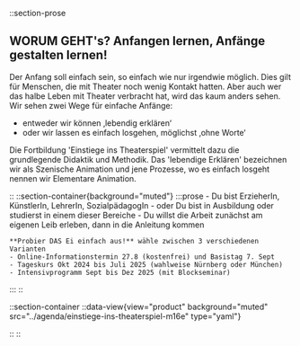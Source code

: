 ::section-prose
  
  ## **WORUM GEHT's?** Anfangen lernen, Anfänge gestalten lernen!
  
  Der Anfang soll einfach sein, so einfach wie nur irgendwie möglich. Dies gilt für Menschen, die mit Theater noch wenig Kontakt hatten. Aber auch wer das halbe Leben mit Theater verbracht hat, wird das kaum anders sehen.
  Wir sehen zwei Wege für einfache Anfänge:
  - entweder wir können ‚lebendig erklären‘
  - oder wir lassen es einfach losgehen, möglichst ‚ohne Worte‘
  
  Die Fortbildung 'Einstiege ins Theaterspiel' vermittelt dazu die grundlegende Didaktik und Methodik. Das 'lebendige Erklären' bezeichnen wir als Szenische Animation und jene Prozesse, wo es einfach losgeht nennen wir Elementare Animation.
  
::
::section-container{background="muted"}
  :::prose
    - Du bist ErzieherIn, KünstlerIn, LehrerIn, SozialpädagogIn
    - oder Du bist in Ausbildung oder studierst in einem dieser Bereiche
    - Du willst die Arbeit zunächst am eigenen Leib erleben, dann in die Anleitung kommen
    
    **Probier DAS Ei einfach aus!** wähle zwischen 3 verschiedenen Varianten
    - Online-Informationstermin 27.8 (kostenfrei) und Basistag 7. Sept
    - Tageskurs Okt 2024 bis Juli 2025 (wahlweise Nürnberg oder München)
    - Intensivprogramm Sept bis Dez 2025 (mit Blockseminar)
  :::
::

::section-container
  ::data-view{view="product" background="muted" src="../agenda/einstiege-ins-theaterspiel-m16e" type="yaml"}
  
  ::
::

